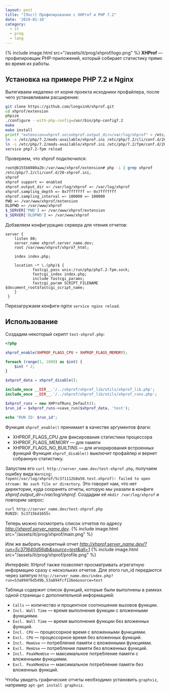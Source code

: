 ```yaml
---
layout: post
title: "[Пост] Профилирование с XHProf и PHP 7.2"
date: '2019-01-10'
category:
  - it
  - prog
  - lang
---
```


{% include image.html src="/assets/it/prog/xhprof/logo.png" %}
**XHProf** — профилировщик PHP-приложений, который собирает статистику прямо во время их работы.

<!--more-->
## Установка на примере PHP 7.2 и Nginx
Вытягиваем недалеко от корня проекта исходники профайлера, после чего устанавливаем расширение:
```bash
git clone https://github.com/longxinH/xhprof.git
cd xhprof/extension
phpize
./configure --with-php-config=/usr/bin/php-config7.2
make
make install
printf "extension=xhprof.so\nxhprof.output_dir=/var/log/xhprof" > /etc/php/7.2/mods-available/xhprof.ini
ln -s /etc/php/7.2/mods-available/xhprof.ini /etc/php/7.2/cli/conf.d/20-xhprof.ini
ln -s /etc/php/7.2/mods-available/xhprof.ini /etc/php/7.2/fpm/conf.d/20-xhprof.ini
service php7.2-fpm reload
```

Проверяем, что xhprof подключился:
```bash
root@b155b8080a2b:/var/www/xhprof/extension# php -i | grep xhprof
/etc/php/7.2/cli/conf.d/20-xhprof.ini,
xhprof
xhprof support => enabled
xhprof.output_dir => /var/log/xhprof => /var/log/xhprof
xhprof.sampling_depth => 0x7fffffff => 0x7fffffff
xhprof.sampling_interval => 100000 => 100000
PWD => /var/www/xhprof/extension
OLDPWD => /var/www/xhprof
$_SERVER['PWD'] => /var/www/xhprof/extension
$_SERVER['OLDPWD'] => /var/www/xhprof
```

Добавляем конфигурацию сервера для чтения отчетов:
```
server {
    listen 80;
    server_name xhprof.server_name.dev;
    root /var/www/xhprof/xhprof_html;

    index index.php;

    location ~* \.(php)$ {
            fastcgi_pass unix:/run/php/php7.2-fpm.sock;
            fastcgi_index index.php;
            include fastcgi_params;
            fastcgi_param SCRIPT_FILENAME $document_root$fastcgi_script_name;
    }
 }
```

Перезагружаем конфиги *nginx* `service nginx reload`.

## Использование
Создадим некоторый скрипт `test-xhprof.php`:
```php
<?php

xhprof_enable(XHPROF_FLAGS_CPU + XHPROF_FLAGS_MEMORY);

foreach (range(1, 1000) as $int) {
    $int * 2;
}

$xhprof_data = xhprof_disable();

include_once __DIR__.'/../xhprof/xhprof_lib/utils/xhprof_lib.php';
include_once __DIR__.'/../xhprof/xhprof_lib/utils/xhprof_runs.php';

$xhprof_runs = new XHProfRuns_Default();
$run_id = $xhprof_runs->save_run($xhprof_data, 'test');

echo "RUN ID: $run_id";
```

Функция `xhprof_enable()` принимает в качестве аргументов флаги:
- XHPROF_FLAGS_CPU для фиксирования статистики процессора
- XHPROF_FLAGS_MEMORY — для памяти
- XHPROF_FLAGS_NO_BUILTINS — для игнорирования встроенных функций
Функция `xhprof_disable()` выключит профайлер и вернет собранную статистику.

Запустим его `curl http://server_name.dev/test-xhprof.php`, получаем ошибку вида `Warning: fopen(/var/log/xhprof/5c371112b8a50.test.xhprof): failed to open stream: No such file or directory`. Это говорит нам, что нет директории, куда сохранять отчеты, которую мы указали в конфиге *xhprof.output_dir=/var/log/xhprof*. Создадим её `mkdir /var/log/xhprof` и повторим запрос:
```bash
curl http://server_name.dev/test-xhprof.php
RUNID: 5c3715bd1655c
```

Теперь можно посмотреть список отчетов по адресу *http://xhprof.server_name.dev*.
{% include image.html src="/assets/it/prog/xhprof/main.png" %}

Или же выбрать конретный отчет *http://xhprof.server_name.dev/?run=5c371640d56db&source=test&all=1*
{% include image.html src="/assets/it/prog/xhprof/profile.png" %}

Интерфейс XHprof также позволяет просматривать агрегатную информацию сразу с нескольких отчетов. Для этого run_id передаются через запятую `http://server_name.dev/index.php?run=53a894f6d5d9b,53a894fcf126e&source=test`

Таблица содержит список функций, которые были выполнены в рамках одной страницы с дополнительной информацией:
- `Calls` — количество и процентное соотношение вызовов функции.
- `Incl. Wall Time` — время выполнения функции с вложенными функциями.
- `Excl. Wall Time` — время выполнения функции без вложенных функций.
- `Incl. CPU` — процессорное время с вложенными функциями.
- `Excl. CPU` — процессорное время без вложенных функций.
- `Incl. MemUse` — потребление памяти с вложенными функциями.
- `Excl. MemUse` — потребление памяти без вложенных функций.
- `Incl. PeakMemUse` — максимальное потребление памяти с вложенными функциями.
- `Excl. PeakMemUse` — максимальное потребление памяти без вложенных функций.

Чтобы увидеть графические отчеты необходимо установить `graphviz`, например `apt-get install graphviz`.

